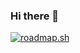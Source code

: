 ### Hi there 👋

<!--
- 🔭 I’m currently working on ...
- 🌱 I’m currently learning ...
- 👯 I’m looking to collaborate on ...
- 🤔 I’m looking for help with ...
- 💬 Ask me about ...
- 📫 How to reach me: ...
-->

[![roadmap.sh](https://api.roadmap.sh/v1-badge/tall/64e70528b128dce3cb6daf3e?variant=dark)](https://roadmap.sh)
